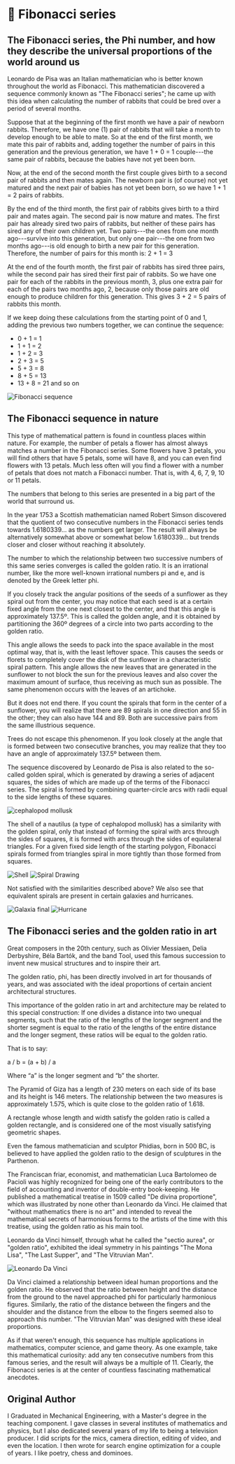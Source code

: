 # 🥇 Fibonacci series

## The Fibonacci series, the Phi number, and how they describe the universal proportions of the world around us

Leonardo de Pisa was an Italian mathematician who is better known
throughout the world as Fibonacci. This mathematician discovered a sequence
commonly known as "The Fibonacci series"; he came up with this idea when
calculating the number of rabbits that could be bred over a period of
several months.

Suppose that at the beginning of the first month we have a pair of newborn
rabbits. Therefore, we have one (1) pair of rabbits that will take a month to
develop enough to be able to mate. So at the end of the first month, we
mate this pair of rabbits and, adding together the number of pairs in this
generation and the previous generation, we have 1 + 0 = 1 couple---the same
pair of rabbits, because the babies have not yet been born.

Now, at the end of the second month the first couple gives birth to a second
pair of rabbits and then mates again. The newborn pair is (of course) not yet
matured and the next pair of babies has not yet been born, so we have
1 + 1 = 2 pairs of rabbits.

By the end of the third month, the first pair of rabbits gives birth to a third
pair and mates again. The second pair is now mature and mates. The first pair
has already sired two pairs of rabbits, but neither of these pairs has sired any
of their own children yet. Two pairs---the ones from one month ago---survive
into this generation, but only one pair---the one from two months ago---is
old enough to birth a new pair for this generation. Therefore, the number of
pairs for this month is: 2 + 1 = 3

At the end of the fourth month, the first pair of rabbits has sired three
pairs, while the second pair has sired their first pair of rabbits. So we have
one pair for each of the rabbits in the previous month, 3, plus one extra pair
for each of the pairs two months ago, 2, because only those pairs are old
enough to produce children for this generation. This gives 3 + 2 = 5 pairs of
rabbits this month.

If we keep doing these calculations from the starting point of 0 and 1, adding
the previous two numbers together, we can continue the sequence:

- 0 + 1 = 1
- 1 + 1 = 2
- 1 + 2 = 3
- 2 + 3 = 5
- 5 + 3 = 8
- 8 + 5 = 13
- 13 + 8 = 21 and so on

![Fibonacci sequence](_static/images/fibonacci/fibonacci1.jpg)

## The Fibonacci sequence in nature

This type of mathematical pattern is found in countless places within nature.
For example, the number of petals a flower has almost always matches a number in
the Fibonacci series. Some flowers have 3 petals, you will
find others that have 5 petals, some will have 8, and you can even find
flowers with 13 petals. Much less often will you find a flower
with a number of petals that does not match a Fibonacci number. That is, with 4,
6, 7, 9, 10 or 11 petals.

The numbers that belong to this series are presented in a big part of the world
that surround us.

In the year 1753 a Scottish mathematician named Robert Simson discovered that
the quotient of two consecutive numbers in the Fibonacci series tends towards
1.6180339... as the numbers get larger. The result will always be alternatively
somewhat above or somewhat below 1.6180339... but trends closer and closer without
reaching it absolutely.

The number to which the relationship between two successive numbers of this same
series converges is called the golden ratio. It is an irrational number, like
the more well-known irrational numbers pi and e, and is denoted by the Greek
letter phi.

If you closely track the angular positions of the seeds of a sunflower as they
spiral out from the center, you may notice that each seed is at a certain fixed
angle from the one next closest to the center, and that this angle is
approximately 137.5º. This is called the golden angle, and it is obtained
by partitioning the 360º degrees of a circle into two parts according to the
golden ratio.

This angle allows the seeds to pack into the space available in the most optimal
way, that is, with the least leftover space. This causes the seeds or florets to
completely cover the disk of the sunflower in a characteristic spiral pattern.
This angle allows the new leaves that are generated in the sunflower to
not block the sun for the previous leaves and also cover the maximum amount of
surface, thus receiving as much sun as possible. The same phenomenon
occurs with the leaves of an artichoke.

But it does not end there. If you count the spirals that form in the center
of a sunflower, you will realize that there are 89 spirals in one direction and
55 in the other; they can also have 144 and 89. Both are successive pairs
from the same illustrious sequence.

Trees do not escape this phenomenon. If you look closely at the angle that is
formed between two consecutive branches, you may realize that they too have an
angle of approximately 137.5º between them.

The sequence discovered by Leonardo de Pisa is also related to the so-called
golden spiral, which is generated by drawing a series of adjacent squares, the
sides of which are made up of the terms of the Fibonacci series. The spiral is
formed by combining quarter-circle arcs with radii equal to the side lengths
of these squares.

![cephalopod mollusk](_static/images/fibonacci/fibonacci2.jpg)

The shell of a nautilus (a type of cephalopod mollusk) has a similarity with
the golden spiral, only that instead of forming the spiral with
arcs through the sides of squares, it is formed with arcs through the sides of
equilateral triangles. For a given fixed side length of the starting polygon,
Fibonacci spirals formed from triangles spiral in more tightly than those formed
from squares.

![Shell](_static/images/fibonacci/fibonacci3.jpg)
![Spiral Drawing](_static/images/fibonacci/fibonacci4.jpg)

Not satisfied with the similarities described above? We also see that
equivalent spirals are present in certain galaxies and hurricanes.

![Galaxia final](_static/images/fibonacci/fibonacci5.jpg)
![Hurricane](_static/images/fibonacci/fibonacci6.jpg)

## The Fibonacci series and the golden ratio in art

Great composers in the 20th century, such as Olivier Messiaen, Delia
Derbyshire, Béla Bartók, and the band Tool, used this famous succession to
invent new musical structures and to inspire their art.

The golden ratio, phi, has been directly involved in art for thousands of years,
and was associated with the ideal proportions of certain ancient architectural
structures.

This importance of the golden ratio in art and architecture may be related to this
special construction: If one divides a distance into two unequal segments, such
that the ratio of the lengths of the longer segment and the shorter segment is
equal to the ratio of the lengths of the entire distance and the longer segment,
these ratios will be equal to the golden ratio.

That is to say:

a / b = (a + b) / a

Where “a” is the longer segment and “b” the shorter.

The Pyramid of Giza has a length of 230 meters on each side of its base and its
height is 146 meters. The relationship between the two measures is approximately
1.575, which is quite close to the golden ratio of 1.618.

A rectangle whose length and width satisfy the golden ratio is called a
golden rectangle, and is considered one of the most visually satisfying geometric
shapes.

Even the famous mathematician and sculptor Phidias, born in 500 BC, is believed
to have applied the golden ratio to the design of sculptures in the Parthenon.

The Franciscan friar, economist, and mathematician Luca Bartolomeo de Pacioli
was highly recognized for being one of the early contributors to the field of
accounting and inventor of double-entry book-keeping. He published a mathematical
treatise in 1509 called "De divina proportione", which was illustrated by none
other than Leonardo da Vinci. He claimed that "without mathematics there is no art"
and intended to reveal the mathematical secrets of harmonious forms to the artists
of the time with this treatise, using the golden ratio as his main tool.

Leonardo da Vinci himself, through what he called the "sectio aurea", or
"golden ratio", exhibited the ideal symmetry in his paintings "The Mona Lisa",
"The Last Supper", and "The Vitruvian Man".

![Leonardo Da Vinci](_static/images/fibonacci/fibonacci7.jpg)

Da Vinci claimed a relationship between ideal human proportions and the golden
ratio. He observed that the ratio between height and the distance from the ground
to the navel approached phi for particularly harmonious figures. Similarly,
the ratio of the distance between the fingers and the shoulder and the
distance from the elbow to the fingers seemed also to approach this number.
"The Vitruvian Man" was designed with these ideal proportions.

As if that weren't enough, this sequence has multiple applications in
mathematics, computer science, and game theory. As one example, take this mathematical
curiosity: add any ten consecutive numbers from this famous series, and the result
will always be a multiple of 11. Clearly, the Fibonacci series is at the center of
countless fascinating mathematical anecdotes.

## Original Author

I Graduated in Mechanical Engineering, with a Master's degree in the teaching
component. I gave classes in several institutes of mathematics and physics, but
I also dedicated several years of my life to being a television producer. I did
scripts for the mics, camera direction, editing of video, and even the location.
I then wrote for search engine optimization for a couple of years. I like poetry,
chess and dominoes.
